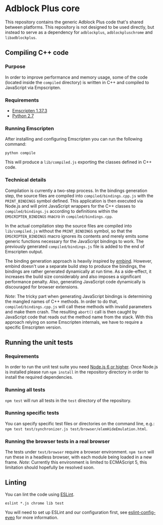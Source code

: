 Adblock Plus core
=================

This repository contains the generic Adblock Plus code that's shared between
platforms. This repository is not designed to be used directly, but instead to
serve as a dependency for `adblockplus`, `adblockpluschrome` and
`libadblockplus`.

Compiling C++ code
------------------

### Purpose

In order to improve performance and memory usage, some of the code (located
inside the `compiled` directory) is written in C++ and compiled to JavaScript
via Empscripten.

### Requirements

* [Emscripten 1.37.3](https://github.com/kripken/emscripten)
* [Python 2.7](https://www.python.org)

### Running Emscripten

After installing and configuring Emscripten you can run the following command:

    python compile

This will produce a `lib/compiled.js` exporting the classes defined in C++ code.

### Technical details

Compilation is currently a two-step process. In the bindings generation step,
the source files are compiled into `compiled/bindings.cpp.js` with the
`PRINT_BINDINGS` symbol defined. This application is then executed via Node.js
and will print JavaScript wrappers for the C++ classes to
`compiled/bindings.js` according to definitions within the `EMSCRIPTEN_BINDINGS`
macro in `compiled/bindings.cpp`.

In the actual compilation step the source files are compiled into
`lib/compiled.js` without the `PRINT_BINDINGS` symbol, so that the
`EMSCRIPTEN_BINDINGS` macro ignores its contents and merely emits some generic
functions necessary for the JavaScript bindings to work. The previously
generated `compiled/bindings.js` file is added to the end of Emscripten output.

The binding generation approach is heavily inspired by
[embind](http://kripken.github.io/emscripten-site/docs/porting/connecting_cpp_and_javascript/embind.html).
However, embind doesn't use a separate build step to produce the bindings, the
bindings are rather generated dynamically at run time. As a side-effect, it
increases the build size considerably and also imposes a significant performance
penalty. Also, generating JavaScript code dynamically is discouraged for browser
extensions.

*Note*: The tricky part when generating JavaScript bindings is determining the
mangled names of C++ methods. In order to do that, `compiled/bindings.cpp.js`
will call these methods with invalid parameters and make them crash. The
resulting `abort()` call is then caught by JavaScript code that reads out the
method name from the stack. With this approach relying on some Emscripten
internals, we have to require a specific Emscripten version.

Running the unit tests
----------------------

### Requirements

In order to run the unit test suite you need
[Node.js 6 or higher](https://nodejs.org/). Once Node.js is installed please run
`npm install` in the repository directory in order to install the required
dependencies.

### Running all tests

`npm test` will run all tests in the `test` directory of the repository.

### Running specific tests

You can specify specific test files or directories on the command line, e.g.:
`npm test test/synchronizer.js test/browser/elemHideEmulation.html`.

### Running the browser tests in a real browser

The tests under `test/browser` require a browser environment. `npm test` will
run these in a headless browser, with each module being loaded in a new frame.
*Note*: Currently this environment is limited to ECMAScript 5, this limitation
should hopefully be resolved soon.

Linting
-------

You can lint the code using [ESLint](http://eslint.org).

    eslint *.js chrome lib test

You will need to set up ESLint and our configuration first, see
[eslint-config-eyeo](https://hg.adblockplus.org/codingtools/file/tip/eslint-config-eyeo)
for more information.
